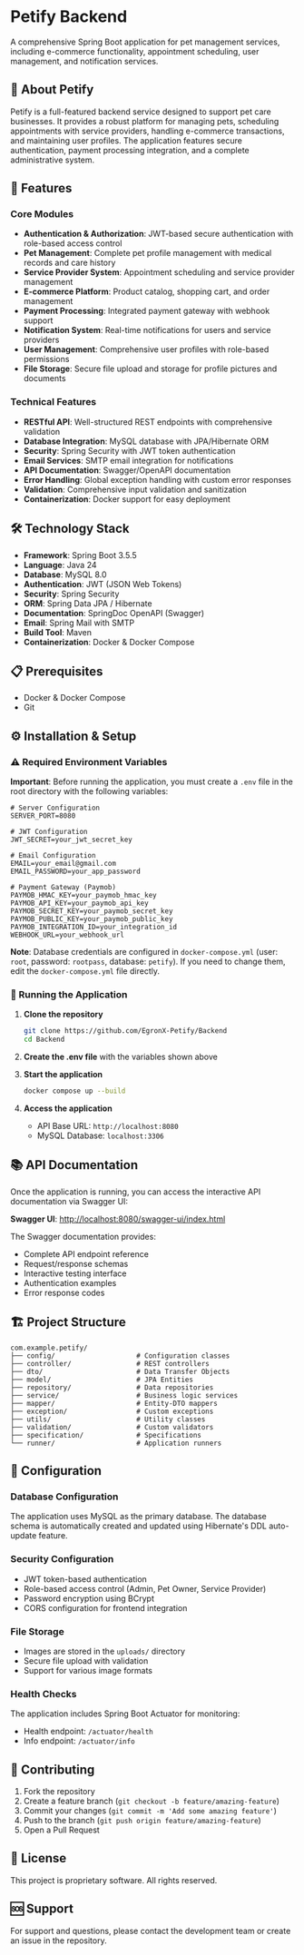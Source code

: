 # Petify Backend

A comprehensive Spring Boot application for pet management services, including e-commerce functionality, appointment scheduling, user management, and notification services.

## 🐾 About Petify

Petify is a full-featured backend service designed to support pet care businesses. It provides a robust platform for managing pets, scheduling appointments with service providers, handling e-commerce transactions, and maintaining user profiles. The application features secure authentication, payment processing integration, and a complete administrative system.

## 🚀 Features

### Core Modules
- **Authentication & Authorization**: JWT-based secure authentication with role-based access control
- **Pet Management**: Complete pet profile management with medical records and care history
- **Service Provider System**: Appointment scheduling and service provider management
- **E-commerce Platform**: Product catalog, shopping cart, and order management
- **Payment Processing**: Integrated payment gateway with webhook support
- **Notification System**: Real-time notifications for users and service providers
- **User Management**: Comprehensive user profiles with role-based permissions
- **File Storage**: Secure file upload and storage for profile pictures and documents

### Technical Features
- **RESTful API**: Well-structured REST endpoints with comprehensive validation
- **Database Integration**: MySQL database with JPA/Hibernate ORM
- **Security**: Spring Security with JWT token authentication
- **Email Services**: SMTP email integration for notifications
- **API Documentation**: Swagger/OpenAPI documentation
- **Error Handling**: Global exception handling with custom error responses
- **Validation**: Comprehensive input validation and sanitization
- **Containerization**: Docker support for easy deployment

## 🛠️ Technology Stack

- **Framework**: Spring Boot 3.5.5
- **Language**: Java 24
- **Database**: MySQL 8.0
- **Authentication**: JWT (JSON Web Tokens)
- **Security**: Spring Security
- **ORM**: Spring Data JPA / Hibernate
- **Documentation**: SpringDoc OpenAPI (Swagger)
- **Email**: Spring Mail with SMTP
- **Build Tool**: Maven
- **Containerization**: Docker & Docker Compose

## 📋 Prerequisites

- Docker & Docker Compose
- Git

## ⚙️ Installation & Setup

### ⚠️ Required Environment Variables
**Important**: Before running the application, you must create a `.env` file in the root directory with the following variables:

```env
# Server Configuration
SERVER_PORT=8080

# JWT Configuration
JWT_SECRET=your_jwt_secret_key

# Email Configuration
EMAIL=your_email@gmail.com
EMAIL_PASSWORD=your_app_password

# Payment Gateway (Paymob)
PAYMOB_HMAC_KEY=your_paymob_hmac_key
PAYMOB_API_KEY=your_paymob_api_key
PAYMOB_SECRET_KEY=your_paymob_secret_key
PAYMOB_PUBLIC_KEY=your_paymob_public_key
PAYMOB_INTEGRATION_ID=your_integration_id
WEBHOOK_URL=your_webhook_url
```

**Note**: Database credentials are configured in `docker-compose.yml` (user: `root`, password: `rootpass`, database: `petify`). If you need to change them, edit the `docker-compose.yml` file directly.

### 🚀 Running the Application

1. **Clone the repository**
   ```bash
   git clone https://github.com/EgronX-Petify/Backend
   cd Backend
   ```

2. **Create the .env file** with the variables shown above

3. **Start the application**
   ```bash
   docker compose up --build
   ```

4. **Access the application**
   - API Base URL: `http://localhost:8080`
   - MySQL Database: `localhost:3306`

## 📚 API Documentation

Once the application is running, you can access the interactive API documentation via Swagger UI:

**Swagger UI**: [http://localhost:8080/swagger-ui/index.html](http://localhost:8080/swagger-ui/index.html)

The Swagger documentation provides:
- Complete API endpoint reference
- Request/response schemas
- Interactive testing interface
- Authentication examples
- Error response codes

## 🏗️ Project Structure

```
com.example.petify/
├── config/                    # Configuration classes
├── controller/                # REST controllers
├── dto/                       # Data Transfer Objects
├── model/                     # JPA Entities
├── repository/                # Data repositories
├── service/                   # Business logic services
├── mapper/                    # Entity-DTO mappers
├── exception/                 # Custom exceptions
├── utils/                     # Utility classes
├── validation/                # Custom validators
├── specification/             # Specifications
└── runner/                    # Application runners
```

## 🔧 Configuration

### Database Configuration
The application uses MySQL as the primary database. The database schema is automatically created and updated using Hibernate's DDL auto-update feature.

### Security Configuration
- JWT token-based authentication
- Role-based access control (Admin, Pet Owner, Service Provider)
- Password encryption using BCrypt
- CORS configuration for frontend integration

### File Storage
- Images are stored in the `uploads/` directory
- Secure file upload with validation
- Support for various image formats

### Health Checks
The application includes Spring Boot Actuator for monitoring:
- Health endpoint: `/actuator/health`
- Info endpoint: `/actuator/info`

## 🤝 Contributing

1. Fork the repository
2. Create a feature branch (`git checkout -b feature/amazing-feature`)
3. Commit your changes (`git commit -m 'Add some amazing feature'`)
4. Push to the branch (`git push origin feature/amazing-feature`)
5. Open a Pull Request

## 📝 License

This project is proprietary software. All rights reserved.

## 🆘 Support

For support and questions, please contact the development team or create an issue in the repository.

